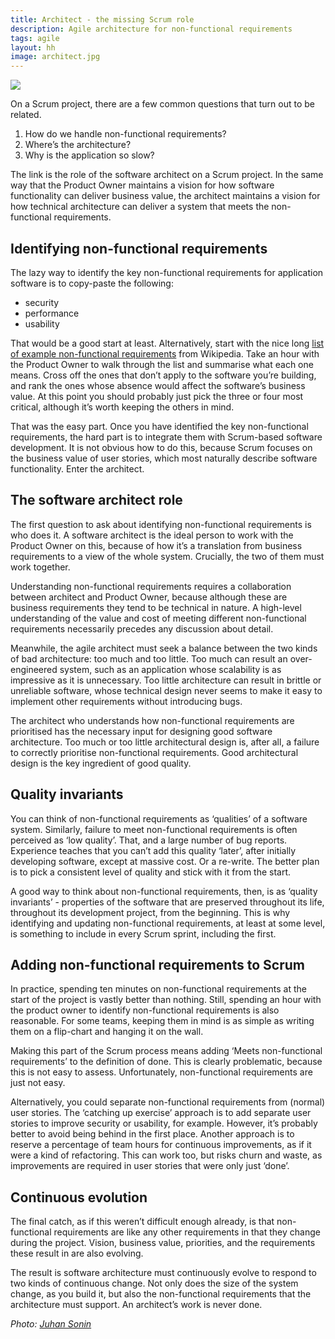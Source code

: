```yaml
---
title: Architect - the missing Scrum role
description: Agile architecture for non-functional requirements
tags: agile
layout: hh
image: architect.jpg
---
```


[ ![](architect.jpg) ](https://www.flickr.com/photos/juhansonin/12140602074)

On a Scrum project, there are a few common questions that turn out to be related.

1. How do we handle non-functional requirements?
2. Where’s the architecture?
3. Why is the application so slow?

The link is the role of the software architect on a Scrum project. In the same way that the Product Owner maintains a vision for how software functionality can deliver business value, the architect maintains a vision for how technical architecture can deliver a system that meets the non-functional requirements.


## Identifying non-functional requirements

The lazy way to identify the key non-functional requirements for application software is to copy-paste the following:

* security
* performance
* usability

That would be a good start at least.
Alternatively, start with the nice long 
[list of example non-functional requirements](http://en.wikipedia.org/wiki/Non-functional_requirement#Examples)
from Wikipedia. Take an hour with the Product Owner to walk through the list and summarise what each one means. Cross off the ones that don’t apply to the software you’re building, and rank the ones whose absence would affect the software’s business value.
At this point you should probably just pick the three or four most critical, although it’s worth keeping the others in mind.

That was the easy part. Once you have identified the key non-functional requirements, the hard part is to integrate them with Scrum-based software development. It is not obvious how to do this, because Scrum focuses on the business value of user stories, which most naturally describe software functionality. Enter the architect.


## The software architect role

The first question to ask about identifying non-functional requirements is who does it. A software architect is the ideal person to work with the Product Owner on this, because of how it’s a translation from business requirements to a view of the whole system. Crucially, the two of them must work together.

Understanding non-functional requirements requires a collaboration between architect and Product Owner, because although these are business requirements they tend to be technical in nature. A high-level understanding of the value and cost of meeting different non-functional requirements necessarily precedes any discussion about detail.

Meanwhile, the agile architect must seek a balance between the two kinds of bad architecture: too much and too little. Too much can result an over-engineered system, such as an application whose scalability is as impressive as it is unnecessary. Too little architecture can result in brittle or unreliable software, whose technical design never seems to make it easy to implement other requirements without introducing bugs.

The architect who understands how non-functional requirements are prioritised has the necessary input for designing good software architecture. Too much or too little architectural design is, after all, a failure to correctly prioritise non-functional requirements. Good architectural design is the key ingredient of good quality.


## Quality invariants

You can think of non-functional requirements as ‘qualities’ of a software system. Similarly, failure to meet non-functional requirements is often perceived as ‘low quality’. That, and a large number of bug reports. Experience teaches that you can’t add this quality ‘later’, after initially developing software, except at massive cost. Or a re-write. The better plan is to pick a consistent level of quality and stick with it from the start.

A good way to think about non-functional requirements, then, is as ‘quality invariants’ - properties of the software that are preserved throughout its life, throughout its development project, from the beginning. This is why identifying and updating non-functional requirements, at least at some level, is something to include in every Scrum sprint, including the first.


## Adding non-functional requirements to Scrum

In practice, spending ten minutes on non-functional requirements at the start of the project is vastly better than nothing. Still, spending an hour with the product owner to identify non-functional requirements is also reasonable. For some teams, keeping them in mind is as simple as writing them on a flip-chart and hanging it on the wall.

Making this part of the Scrum process means adding ‘Meets non-functional requirements’ to the definition of done. This is clearly problematic, because this is not easy to assess. Unfortunately, non-functional requirements are just not easy.

Alternatively, you could separate non-functional requirements from (normal) user stories. The ‘catching up exercise’ approach is to add separate user stories to improve security or usability, for example. However, it’s probably better to avoid being behind in the first place. Another approach is to reserve a percentage of team hours for continuous improvements, as if it were a kind of refactoring. This can work too, but risks churn and waste, as improvements are required in user stories that were only just ‘done’.


## Continuous evolution

The final catch, as if this weren’t difficult enough already, is that non-functional requirements are like any other requirements in that they change during the project. Vision, business value, priorities, and the requirements these result in are also evolving.

The result is software architecture must continuously evolve to respond to two kinds of continuous change. Not only does the size of the system change, as you build it, but also the non-functional requirements that the architecture must support. An architect’s work is never done.

_Photo: [Juhan Sonin](https://www.flickr.com/photos/juhansonin/12140602074)_
